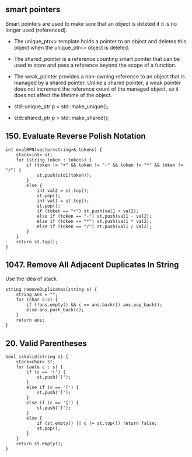 ## smart pointers
Smart pointers are used to make sure that an object is deleted if it is no longer used (referenced).
- The unique_ptr<> template holds a pointer to an object and deletes this object when the unique_ptr<> object is deleted.
- The shared_pointer is a reference counting smart pointer that can be used to store and pass a reference beyond the scope of a function. 
- The weak_pointer provides a non-owning reference to an object that is managed by a shared pointer. Unlike a shared pointer, a weak pointer does not increment the reference count of the managed object, so it does not affect the lifetime of the object.

- std::unique_ptr<D> p = std::make_unique<D>();
- std::shared_ptr<D> p = std::make_shared<D>();

## 150. Evaluate Reverse Polish Notation

```
int evalRPN(vector<string>& tokens) {
    stack<int> st;
    for (string token : tokens) {
        if (token != "+" && token != "-" && token != "*" && token != "/") {
            st.push(stoi(token));
        }
        else {
            int val2 = st.top();
            st.pop();
            int val1 = st.top();
            st.pop();
            if (token == "+") st.push(val1 + val2);
            else if (token == "-") st.push(val1 - val2);
            else if (token == "*") st.push(val1 * val2);
            else if (token == "/") st.push(val1 / val2);
        }
    }
    return st.top();
}
```

## 1047. Remove All Adjacent Duplicates In String

Use the idea of stack
```
string removeDuplicates(string s) {
    string ans = "";
    for (char c:s) {
        if (!ans.empty() && c == ans.back()) ans.pop_back();
        else ans.push_back(c);
    }
    return ans;
}
```

## 20. Valid Parentheses

```
bool isValid(string s) {
    stack<char> st;
    for (auto c : s) {
        if (c == '(') {
            st.push(')');
        }
        else if (c == '[') {
            st.push(']');
        }
        else if (c == '{') {
            st.push('}');
        }
        else {
            if (st.empty() || c != st.top()) return false;
            st.pop();
        }
    }
    return st.empty();
}
```